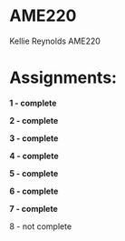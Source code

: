 # AME220
Kellie Reynolds AME220

# Assignments:
**1 - complete**

**2 - complete**

**3 - complete**

**4 - complete**

**5 - complete**

**6 - complete**

**7 - complete**

8 - not complete
